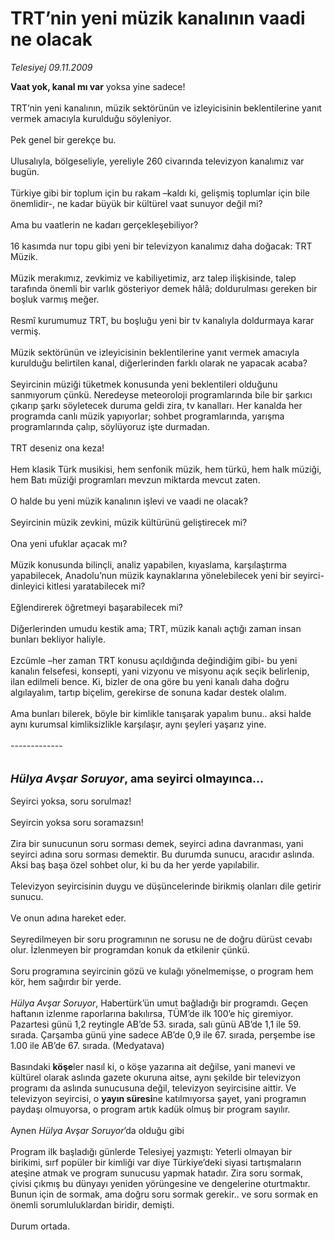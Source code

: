 # TRT’nin yeni müzik kanalının vaadi ne olacak

*Telesiyej 09.11.2009*

<div class="taraf_structure_2col_1zq">
<div class="margen_n">



 <p><b>Vaat yok, kanal mı var</b> yoksa yine sadece! <br/><br/>TRT’nin yeni kanalının, müzik sektörünün ve izleyicisinin beklentilerine yanıt vermek amacıyla kurulduğu söyleniyor. <br/><br/>Pek genel bir gerekçe bu. <br/><br/>Ulusalıyla, bölgeseliyle, yereliyle 260 civarında televizyon kanalımız var bugün. <br/><br/>Türkiye gibi bir toplum için bu rakam –kaldı ki, gelişmiş toplumlar için bile önemlidir-, ne kadar büyük bir kültürel vaat sunuyor değil mi? <br/><br/>Ama bu vaatlerin ne kadarı gerçekleşebiliyor? <br/><br/>16 kasımda nur topu gibi yeni bir televizyon kanalımız daha doğacak: TRT Müzik. <br/><br/>Müzik merakımız, zevkimiz ve kabiliyetimiz, arz talep ilişkisinde, talep tarafında önemli bir varlık gösteriyor demek hâlâ; doldurulması gereken bir boşluk varmış meğer. <br/><br/>Resmî kurumumuz TRT, bu boşluğu yeni bir tv kanalıyla doldurmaya karar vermiş. <br/><br/>Müzik sektörünün ve izleyicisinin beklentilerine yanıt vermek amacıyla kurulduğu belirtilen kanal, diğerlerinden farklı olarak ne yapacak acaba? <br/><br/>Seyircinin müziği tüketmek konusunda yeni beklentileri olduğunu sanmıyorum çünkü. Neredeyse meteoroloji programlarında bile bir şarkıcı çıkarıp şarkı söyletecek duruma geldi zira, tv kanalları. Her kanalda her programda canlı müzik yapıyorlar; sohbet programlarında, yarışma programlarında çalıp, söylüyoruz işte durmadan. <br/><br/>TRT deseniz ona keza! <br/><br/>Hem klasik Türk musikisi, hem senfonik müzik, hem türkü, hem halk müziği, hem Batı müziği programları mevzun miktarda mevcut zaten. <br/><br/>O halde bu yeni müzik kanalının işlevi ve vaadi ne olacak? <br/><br/>Seyircinin müzik zevkini, müzik kültürünü geliştirecek mi? <br/><br/>Ona yeni ufuklar açacak mı? <br/><br/>Müzik konusunda bilinçli, analiz yapabilen, kıyaslama, karşılaştırma yapabilecek, Anadolu’nun müzik kaynaklarına yönelebilecek yeni bir seyirci-dinleyici kitlesi yaratabilecek mi? <br/><br/>Eğlendirerek öğretmeyi başarabilecek mi? <br/><br/>Diğerlerinden umudu kestik ama; TRT, müzik kanalı açtığı zaman insan bunları bekliyor haliyle. <br/><br/>Ezcümle –her zaman TRT konusu açıldığında değindiğim gibi- bu yeni kanalın felsefesi, konsepti, yani vizyonu ve misyonu açık seçik belirlenip, ilan edilmeli bence. Ki, bizler de ona göre bu yeni kanalı daha doğru algılayalım, tartıp biçelim, gerekirse de sonuna kadar destek olalım. <br/><br/>Ama bunları bilerek, böyle bir kimlikle tanışarak yapalım bunu.. aksi halde aynı kurumsal kimliksizlikle karşılaşır, aynı şeyleri yaşarız yine. <br/><br/>------------- <br/><br/><br/><font size="4"><strong><em>Hülya Avşar Soruyor</em>, ama seyirci olmayınca... <br/></strong></font><br/>Seyirci yoksa, soru sorulmaz! <br/><br/>Seyircin yoksa soru soramazsın! <br/><br/>Zira bir sunucunun soru sorması demek, seyirci adına davranması, yani seyirci adına soru sorması demektir. Bu durumda sunucu, aracıdır aslında. Aksi baş başa özel sohbet olur, ki bu da her yerde yapılabilir. <br/><br/>Televizyon seyircisinin duygu ve düşüncelerinde birikmiş olanları dile getirir sunucu. <br/><br/>Ve onun adına hareket eder. <br/><br/>Seyredilmeyen bir soru programının ne sorusu ne de doğru dürüst cevabı olur. İzlenmeyen bir programdan konuk da etkilenir çünkü. <br/><br/>Soru programına seyircinin gözü ve kulağı yönelmemişse, o program hem kör, hem sağırdır bir yerde. <i><br/><br/>Hülya Avşar Soruyor</i>, Habertürk’ün umut bağladığı bir programdı. Geçen haftanın izlenme raporlarına bakılırsa, TÜM’de ilk 100’e hiç giremiyor. Pazartesi günü 1,2 reytingle AB’de 53. sırada, salı günü AB’de 1,1 ile 59. sırada. Çarşamba günü yine sadece AB’de 0,9 ile 67. sırada, perşembe ise 1.00 ile AB’de 67. sırada. (Medyatava) <br/><br/>Basındaki <b>köşe</b>ler nasıl ki, o köşe yazarına ait değilse, yani manevi ve kültürel olarak aslında gazete okuruna aitse, aynı şekilde bir televizyon programı da aslında sunucusuna değil, televizyon seyircisine aittir. Ve televizyon seyircisi, o <b>yayın süresi</b>ne katılmıyorsa şayet, yani programın paydaşı olmuyorsa, o program artık kadük olmuş bir program sayılır.<br/><br/>Aynen<em> Hülya Avşar Soruyor</em>’da olduğu gibi <br/><br/>Program ilk başladığı günlerde Telesiyej yazmıştı: Yeterli olmayan bir birikimi, sırf popüler bir kimliği var diye Türkiye’deki siyasi tartışmaların ateşine atmak ve program sunucusu yapmak hatadır. Zira soru sormak, çivisi çıkmış bu dünyayı yeniden yörüngesine ve dengelerine oturtmaktır. Bunun için de sormak, ama doğru soru sormak gerekir.. ve soru sormak en önemli sorumluluklardan biridir, demişti. <br/><br/>Durum ortada. </p>
<br/>
<br/>
<br/>



<br/>


<div id="taraf_not">
</div>

</div>


</div>
